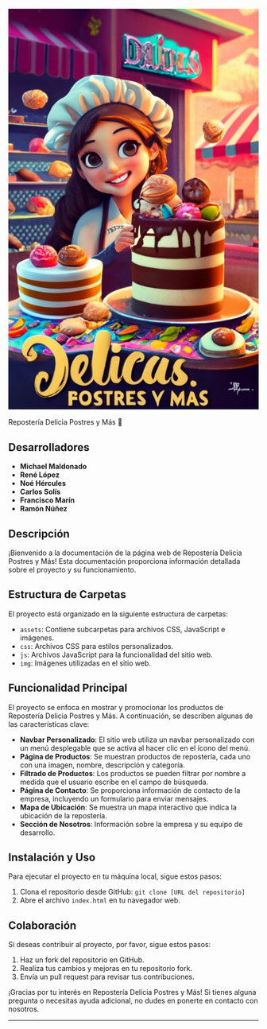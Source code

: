 ![Alt text](<Imagen de WhatsApp 2023-10-21 a las 17.24.16_0d9b2e3b.jpg>)

Repostería Delicia Postres y Más 🍰

## Desarrolladores

- **Michael Maldonado**
- **René López**
- **Noé Hércules**
- **Carlos Solís**
- **Francisco Marín**
- **Ramón Núñez**

## Descripción

¡Bienvenido a la documentación de la página web de Repostería Delicia Postres y Más! Esta documentación proporciona información detallada sobre el proyecto y su funcionamiento.

## Estructura de Carpetas

El proyecto está organizado en la siguiente estructura de carpetas:

- `assets`: Contiene subcarpetas para archivos CSS, JavaScript e imágenes.
- `css`: Archivos CSS para estilos personalizados.
- `js`: Archivos JavaScript para la funcionalidad del sitio web.
- `img`: Imágenes utilizadas en el sitio web.

## Funcionalidad Principal

El proyecto se enfoca en mostrar y promocionar los productos de Repostería Delicia Postres y Más. A continuación, se describen algunas de las características clave:

- **Navbar Personalizado**: El sitio web utiliza un navbar personalizado con un menú desplegable que se activa al hacer clic en el ícono del menú.
- **Página de Productos**: Se muestran productos de repostería, cada uno con una imagen, nombre, descripción y categoría.
- **Filtrado de Productos**: Los productos se pueden filtrar por nombre a medida que el usuario escribe en el campo de búsqueda.
- **Página de Contacto**: Se proporciona información de contacto de la empresa, incluyendo un formulario para enviar mensajes.
- **Mapa de Ubicación**: Se muestra un mapa interactivo que indica la ubicación de la repostería.
- **Sección de Nosotros**: Información sobre la empresa y su equipo de desarrollo.

## Instalación y Uso

Para ejecutar el proyecto en tu máquina local, sigue estos pasos:

1. Clona el repositorio desde GitHub: `git clone [URL del repositorio]`
2. Abre el archivo `index.html` en tu navegador web.

## Colaboración

Si deseas contribuir al proyecto, por favor, sigue estos pasos:

1. Haz un fork del repositorio en GitHub.
2. Realiza tus cambios y mejoras en tu repositorio fork.
3. Envía un pull request para revisar tus contribuciones.

¡Gracias por tu interés en Repostería Delicia Postres y Más! Si tienes alguna pregunta o necesitas ayuda adicional, no dudes en ponerte en contacto con nosotros.

---
